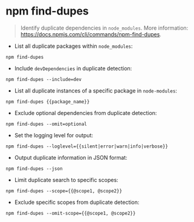# npm find-dupes

> Identify duplicate dependencies in `node_modules`.
> More information: <https://docs.npmjs.com/cli/commands/npm-find-dupes>.

- List all duplicate packages within `node_modules`:

`npm find-dupes`

- Include `devDependencies` in duplicate detection:

`npm find-dupes --include=dev`

- List all duplicate instances of a specific package in `node-modules`:

`npm find-dupes {{package_name}}`

- Exclude optional dependencies from duplicate detection:

`npm find-dupes --omit=optional`

- Set the logging level for output:

`npm find-dupes --loglevel={{silent|error|warn|info|verbose}}`

- Output duplicate information in JSON format:

`npm find-dupes --json`

- Limit duplicate search to specific scopes:

`npm find-dupes --scope={{@scope1, @scope2}}`

- Exclude specific scopes from duplicate detection:

`npm find-dupes --omit-scope={{@scope1, @scope2}}`
